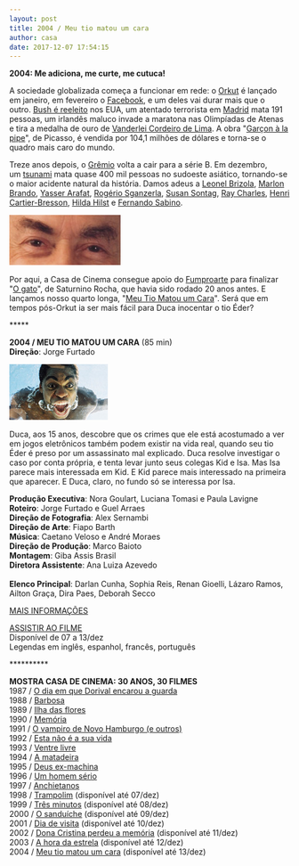 ```yaml
---
layout: post
title: 2004 / Meu tio matou um cara
author: casa
date: 2017-12-07 17:54:15
---
```

**2004: Me adiciona, me curte, me cutuca!**

A sociedade globalizada começa a funcionar em rede: o [Orkut](https://tecnoblog.net/218749/orkut-li-clone-voltou/) é lançado em janeiro, em fevereiro o [Facebook](https://www.cartacapital.com.br/blogs/intervozes/facebook-negocia-dados-de-milhoes-de-jovens-emocionalmente-vulneraveis), e um deles vai durar mais que o outro. [Bush é reeleito](https://pt.wikipedia.org/wiki/Elei%C3%A7%C3%A3o_presidencial_nos_Estados_Unidos_em_2004) nos EUA, um atentado terrorista em [Madrid](https://en.wikipedia.org/wiki/2004_Madrid_train_bombings) mata 191 pessoas, um irlandês maluco invade a maratona nas Olimpíadas de Atenas e tira a medalha de ouro de [Vanderlei Cordeiro de Lima](https://youtu.be/aV5hi5j0zYQ). A obra "[Garçon à la pipe](https://en.wikipedia.org/wiki/Gar%C3%A7on_%C3%A0_la_pipe)", de Picasso, é vendida por 104,1 milhões de dólares e torna-se o quadro mais caro do mundo.

Treze anos depois, o [Grêmio](https://www.youtube.com/watch?v=T5QPOk_CH-I) volta a cair para a série B. Em dezembro, um [tsunami](https://en.wikipedia.org/wiki/2004_Indian_Ocean_earthquake_and_tsunami) mata quase 400 mil pessoas no sudoeste asiático, tornando-se o maior acidente natural da história. Damos adeus a [Leonel Brizola](https://youtu.be/q8-vawm_apM), [Marlon Brando](https://youtu.be/m7VbfYI1leQ), [Yasser Arafat](https://pt.wikipedia.org/wiki/Yasser_Arafat), [Rogério Sganzerla](http://www.historiadocinemabrasileiro.com.br/rogerio-sganzerla/), [Susan Sontag](https://en.wikipedia.org/wiki/Susan_Sontag), [Ray Charles](https://www.youtube.com/watch?v=qIp9TwSEgFg), [Henri Cartier-Bresson](https://en.wikipedia.org/wiki/Henri_Cartier-Bresson), [Hilda Hilst](https://pt.wikipedia.org/wiki/Hilda_Hilst) e [Fernando Sabino](https://pt.wikipedia.org/wiki/Fernando_Sabino).

![](/uploads/brizola1.jpg)

Por aqui, a Casa de Cinema consegue apoio do [Fumproarte](https://prefeitura.poa.br/smc/projetos/fumproarte) para finalizar "[O gato](https://www.casacinepoa.com.br/uploads/gato-imgr.jpg)", de Saturnino Rocha, que havia sido rodado 20 anos antes. E lançamos nosso quarto longa, "[Meu Tio Matou um Cara](https://www.casacinepoa.com.br/uploads/mtm1c-imgr.jpeg)". Será que em tempos pós-Orkut ia ser mais fácil para Duca inocentar o tio Éder?

\*\*\*\**

**2004 / MEU TIO MATOU UM CARA** (85 min)\
**Direção**: Jorge Furtado

![](/uploads/mtm1c-im.jpg)

Duca, aos 15 anos, descobre que os crimes que ele está acostumado a ver em jogos eletrônicos também podem existir na vida real, quando seu tio Éder é preso por um assassinato mal explicado. Duca resolve investigar o caso por conta própria, e tenta levar junto seus colegas Kid e Isa. Mas Isa parece mais interessada em Kid. E Kid parece mais interessado na primeira que aparecer. E Duca, claro, no fundo só se interessa por Isa.

**Produção Executiva**: Nora Goulart, Luciana Tomasi e Paula Lavigne\
**Roteiro**: Jorge Furtado e Guel Arraes\
**Direção de Fotografia**: Alex Sernambi\
**Direção de Arte**: Fiapo Barth\
**Música**: Caetano Veloso e André Moraes\
**Direção de Produção**: Marco Baioto\
**Montagem**: Giba Assis Brasil\
**Diretora Assistente**: Ana Luiza Azevedo\
\
**Elenco Principal**: Darlan Cunha, Sophia Reis, Renan Gioelli, Lázaro Ramos, Ailton Graça, Dira Paes, Deborah Secco

[MAIS INFORMAÇÕES](https://www.casacinepoa.com.br/filmes/meu-tio-matou-um-cara/)

[A﻿SSISTIR AO FILME](https://vimeo.com/244319891)\
Disponível de 07 a 13/dez\
Legendas em inglês, espanhol, francês, português

\*\*\*\*\*\*\*\*\*\*

**MOSTRA CASA DE CINEMA: 30 ANOS, 30 FILMES**\
1987 / [O dia em que Dorival encarou a guarda](https://www.casacinepoa.com.br/blog/2017-11-20-1986-87-o-dia-em-que-dorival-encarou-a-guarda/)\
1988 / [Barbosa](https://www.casacinepoa.com.br/blog/2017-11-21-1988-barbosa/)[](http://www.casacinepoa.com.br/o-blog/casa-30-anos/1988-barbosa)\
1989 / [Ilha das flores](https://www.casacinepoa.com.br/blog/2017-11-22-1989-ilha-das-flores/)\
1990 / [Memória](https://www.casacinepoa.com.br/blog/2017-11-23-1990-mem%C3%B3ria/)\
1991 / [O vampiro de Novo Hamburgo (e outros)](https://www.casacinepoa.com.br/blog/2017-11-24-1991-o-vampiro-de-novo-hamburgo-e-outros/)\
1992 / [Esta não é a sua vida](https://www.casacinepoa.com.br/blog/2017-11-25-1992-esta-n%C3%A3o-%C3%A9-a-sua-vida/)\
1993 / [Ventre livre](https://www.casacinepoa.com.br/blog/2017-11-26-1993-ventre-livre/)\
1994 / [A matadeira](https://www.casacinepoa.com.br/blog/2017-11-27-1994-a-matadeira/)\
1995 / [Deus ex-machina](https://www.casacinepoa.com.br/blog/2017-11-28-1995-deus-ex-machina/)\
1996 / [Um homem sério](https://www.casacinepoa.com.br/blog/2017-11-29-1996-um-homem-s%C3%A9rio/)\
1997 / [Anchietanos](https://www.casacinepoa.com.br/blog/2017-11-30-1997-anchietanos/)\
1998 / [Trampolim](https://vimeo.com/240164806) (disponível até 07/dez)\
1999 / [Três minutos](https://vimeo.com/240196565) (disponível até 08/dez)\
2000 / [O sanduíche](https://vimeo.com/240198939) (disponível até 09/dez)\
2001 / [Dia de visita](https://vimeo.com/243380072) (disponível até 10/dez)\
2002 / [Dona Cristina perdeu a memória](https://vimeo.com/240478265) (disponível até 11/dez)\
2003 / [A hora da estrela](https://vimeo.com/240483001) (disponível até 12/dez)\
2004 / [Meu tio matou um cara](https://vimeo.com/244319891) (disponível até 13/dez)